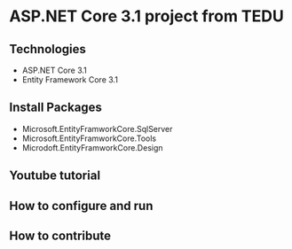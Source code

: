 # ASP.NET Core 3.1 project from TEDU
## Technologies
- ASP.NET Core 3.1
- Entity Framework Core 3.1
## Install Packages
- Microsoft.EntityFramworkCore.SqlServer
- Microsoft.EntityFramworkCore.Tools
- Microdoft.EntityFramworkCore.Design
## Youtube tutorial
## How to configure and run
## How to contribute